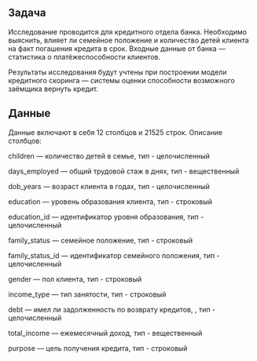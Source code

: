 ## Задача
Исследование проводится для кредитного отдела банка. Необходимо выяснить, влияет ли семейное положение и количество детей клиента на факт погашения кредита в срок. Входные данные от банка — статистика о платёжеспособности клиентов.

Результаты исследования будут учтены при построении модели кредитного скоринга — системы оценки способности возможного заёмщика вернуть кредит.
## Данные
Данные включают в себя 12 столбцов и 21525 строк. Описание столбцов:

children — количество детей в семье, тип - целочисленный

days_employed — общий трудовой стаж в днях, тип - вещественный

dob_years — возраст клиента в годах, тип - целочисленный

education — уровень образования клиента, тип - строковый

education_id — идентификатор уровня образования, тип - целочисленный

family_status — семейное положение, тип - строковый

family_status_id — идентификатор семейного положения, тип - целочисленный

gender — пол клиента, тип - строковый

income_type — тип занятости, тип - строковый

debt — имел ли задолженность по возврату кредитов, , тип - целочисленный

total_income — ежемесячный доход, тип - вещественный

purpose — цель получения кредита, тип - строковый

